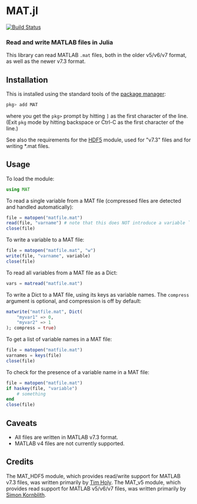 # MAT.jl
[![Build Status](https://github.com/JuliaIO/MAT.jl/workflows/CI/badge.svg?branch=master)](https://github.com/JuliaIO/MAT.jl/actions)

### Read and write MATLAB files in Julia

This library can read MATLAB `.mat` files, both in the older v5/v6/v7 format, as well as the newer v7.3 format.

## Installation

This is installed using the standard tools of the [package manager](https://julialang.github.io/Pkg.jl/v1/getting-started/):

```julia
pkg> add MAT
```
where you get the `pkg>` prompt by hitting `]` as the first character of the line. (Exit `pkg` mode by hitting backspace or Ctrl-C as the first character of the line.)

See also the requirements for the [HDF5](https://github.com/timholy/HDF5.jl/) module, used for "v7.3" files and for writing \*.mat files.

## Usage

To load the module:

```julia
using MAT
```

To read a single variable from a MAT file (compressed files are detected and handled automatically):

```julia
file = matopen("matfile.mat")
read(file, "varname") # note that this does NOT introduce a variable ``varname`` into scope
close(file)
```

To write a variable to a MAT file:

```julia
file = matopen("matfile.mat", "w")
write(file, "varname", variable)
close(file)
```

To read all variables from a MAT file as a Dict:

```julia
vars = matread("matfile.mat")
```

To write a Dict to a MAT file, using its keys as variable names.
The `compress` argument is optional, and compression is off by default:

```julia
matwrite("matfile.mat", Dict(
	"myvar1" => 0,
	"myvar2" => 1
); compress = true)
```

To get a list of variable names in a MAT file:

```julia
file = matopen("matfile.mat")
varnames = keys(file)
close(file)
```

To check for the presence of a variable name in a MAT file:

```julia
file = matopen("matfile.mat")
if haskey(file, "variable")
    # something
end
close(file)
```

## Caveats

* All files are written in MATLAB v7.3 format.
* MATLAB v4 files are not currently supported.

## Credits

The MAT_HDF5 module, which provides read/write support for MATLAB v7.3 files, was written primarily by [Tim Holy](https://github.com/timholy/). The MAT_v5 module, which provides read support for MATLAB v5/v6/v7 files, was written primarily by [Simon Kornblith](https://github.com/simonster/).
